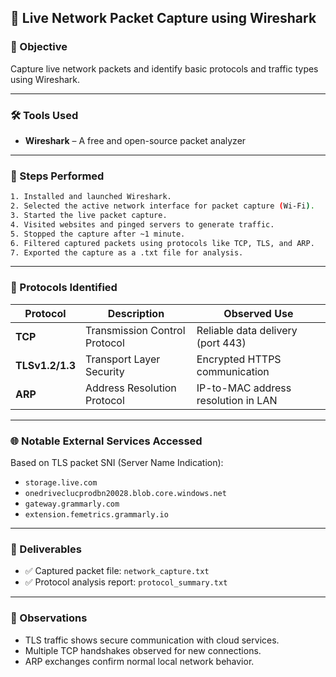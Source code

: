 ## 📡 Live Network Packet Capture using Wireshark

### 🎯 Objective
Capture live network packets and identify basic protocols and traffic types using Wireshark.

---

### 🛠️ Tools Used
- **Wireshark** – A free and open-source packet analyzer

---

### 🧪 Steps Performed

```bash
1. Installed and launched Wireshark.
2. Selected the active network interface for packet capture (Wi-Fi).
3. Started the live packet capture.
4. Visited websites and pinged servers to generate traffic.
5. Stopped the capture after ~1 minute.
6. Filtered captured packets using protocols like TCP, TLS, and ARP.
7. Exported the capture as a .txt file for analysis.
```

---

### 📄 Protocols Identified

| Protocol       | Description                            | Observed Use                              |
|----------------|----------------------------------------|-------------------------------------------|
| **TCP**        | Transmission Control Protocol           | Reliable data delivery (port 443)         |
| **TLSv1.2/1.3**| Transport Layer Security                | Encrypted HTTPS communication             |
| **ARP**        | Address Resolution Protocol             | IP-to-MAC address resolution in LAN       |

---

### 🌐 Notable External Services Accessed

Based on TLS packet SNI (Server Name Indication):

- `storage.live.com`  
- `onedriveclucprodbn20028.blob.core.windows.net`  
- `gateway.grammarly.com`  
- `extension.femetrics.grammarly.io`

---

### 📁 Deliverables

- ✅ Captured packet file: `network_capture.txt`
- ✅ Protocol analysis report: `protocol_summary.txt`

---

### 📌 Observations

- TLS traffic shows secure communication with cloud services.
- Multiple TCP handshakes observed for new connections.
- ARP exchanges confirm normal local network behavior.
